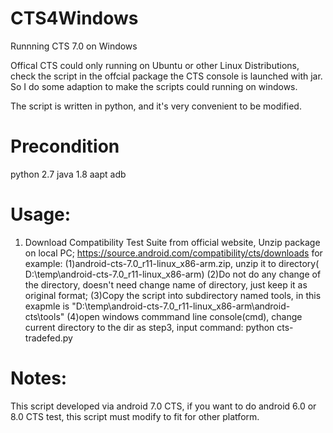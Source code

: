 CTS4Windows
============================
Runnning CTS 7.0 on Windows

Offical CTS could only running on Ubuntu or other Linux Distributions, check the script in the offcial package the CTS console is launched with jar. So I do some adaption to make the scripts could running on windows.

The script is written in python, and it's very convenient to be modified.

# Precondition
python 2.7
java 1.8
aapt
adb

# Usage:
1. Download Compatibility Test Suite from official website, Unzip package on local PC;
https://source.android.com/compatibility/cts/downloads
for example:
(1)android-cts-7.0_r11-linux_x86-arm.zip, unzip it to directory( D:\temp\android-cts-7.0_r11-linux_x86-arm)
(2)Do not do any change of the directory, doesn't need change name of directory, just keep it as original format;
(3)Copy the script into subdirectory named tools, in this exapmle is "D:\temp\android-cts-7.0_r11-linux_x86-arm\android-cts\tools"
(4)open windows commmand line console(cmd), change current directory to the dir as step3, input command: python cts-tradefed.py


# Notes:
This script developed via android 7.0 CTS, if you want to do android 6.0 or 8.0 CTS test, this script must modify to fit for other platform.
